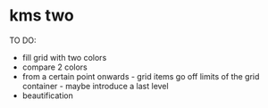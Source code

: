# kms two

TO DO:
- fill grid with two colors
- compare 2 colors
- from a certain point onwards - grid items go off limits of the grid container - maybe introduce a last level
- beautification